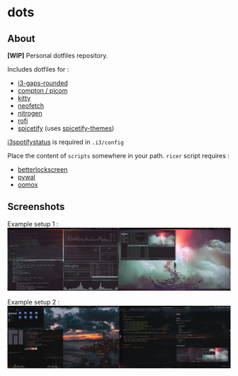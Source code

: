 # dots

## About

**[WIP]** Personal dotfiles repository.

Includes dotfiles for :

- [i3-gaps-rounded](https://github.com/resloved/i3)
- [compton / picom](https://github.com/yshui/picom)
- [kitty](https://github.com/kovidgoyal/kitty)
- [neofetch](https://github.com/dylanaraps/neofetch)
- [nitrogen](https://wiki.archlinux.org/index.php/Nitrogen)
- [rofi](https://github.com/davatorium/rofi)
- [spicetify](https://github.com/khanhas/Spicetify) (uses [spicetify-themes](https://github.com/morpheusthewhite/spicetify-themes))

[i3spotifystatus](https://github.com/rpieja/i3spotifystatus) is required in `.i3/config`


Place the content of `scripts` somewhere in your path.
`ricer` script requires :
- [betterlockscreen](https://github.com/pavanjadhaw/betterlockscreen)
- [pywal](https://github.com/dylanaraps/pywal)
- [oomox](https://github.com/themix-project/oomox)


## Screenshots

Example setup 1 :
![Screenshot 1](./screenshots/screen1.png)

Example setup 2 :
![Screenshot 2](./screenshots/screen2.png)
